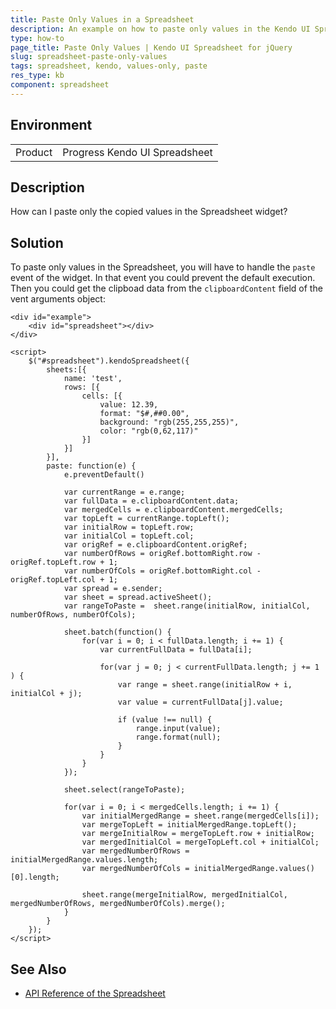 ```yaml
---
title: Paste Only Values in a Spreadsheet
description: An example on how to paste only values in the Kendo UI Spreadsheet.
type: how-to
page_title: Paste Only Values | Kendo UI Spreadsheet for jQuery
slug: spreadsheet-paste-only-values
tags: spreadsheet, kendo, values-only, paste
res_type: kb
component: spreadsheet
---
```


## Environment

<table>
 <tr>
  <td>Product</td>
  <td>Progress Kendo UI Spreadsheet</td>
 </tr>
</table>


## Description

How can I paste only the copied values in the Spreadsheet widget?

## Solution

To paste only values in the Spreadsheet, you will have to handle the `paste` event of the widget. In that event you could prevent the default execution. Then you could get the clipboad data from the `clipboardContent` field of the vent arguments object:

```dojo
<div id="example">
    <div id="spreadsheet"></div>
</div>

<script>
    $("#spreadsheet").kendoSpreadsheet({
        sheets:[{
            name: 'test',
            rows: [{
                cells: [{
                    value: 12.39,
                    format: "$#,##0.00",
                    background: "rgb(255,255,255)",
                    color: "rgb(0,62,117)"
                }]
            }]
        }],
        paste: function(e) {
            e.preventDefault()

            var currentRange = e.range;
            var fullData = e.clipboardContent.data;
            var mergedCells = e.clipboardContent.mergedCells;
            var topLeft = currentRange.topLeft();
            var initialRow = topLeft.row;
            var initialCol = topLeft.col;
            var origRef = e.clipboardContent.origRef;
            var numberOfRows = origRef.bottomRight.row - origRef.topLeft.row + 1;
            var numberOfCols = origRef.bottomRight.col - origRef.topLeft.col + 1;
            var spread = e.sender;
            var sheet = spread.activeSheet();
            var rangeToPaste =  sheet.range(initialRow, initialCol, numberOfRows, numberOfCols);

            sheet.batch(function() {
                for(var i = 0; i < fullData.length; i += 1) {
                    var currentFullData = fullData[i];

                    for(var j = 0; j < currentFullData.length; j += 1 ) {
                        var range = sheet.range(initialRow + i, initialCol + j);
                        var value = currentFullData[j].value;

                        if (value !== null) {
                            range.input(value);
                            range.format(null);
                        }
                    }
                }
            });

            sheet.select(rangeToPaste);

            for(var i = 0; i < mergedCells.length; i += 1) {
                var initialMergedRange = sheet.range(mergedCells[i]);
                var mergeTopLeft = initialMergedRange.topLeft();
                var mergeInitialRow = mergeTopLeft.row + initialRow;
                var mergedInitialCol = mergeTopLeft.col + initialCol;
                var mergedNumberOfRows = initialMergedRange.values.length;
                var mergedNumberOfCols = initialMergedRange.values()[0].length;

                sheet.range(mergeInitialRow, mergedInitialCol, mergedNumberOfRows, mergedNumberOfCols).merge();
            }
        }
    });
</script>
```

## See Also

* [API Reference of the Spreadsheet](http://docs.telerik.com/kendo-ui/api/javascript/ui/spreadsheet)
